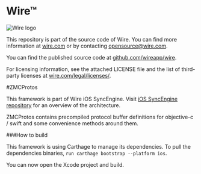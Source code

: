 # Wire™

![Wire logo](https://github.com/wireapp/wire/blob/master/assets/logo.png?raw=true)

This repository is part of the source code of Wire. You can find more information at [wire.com](https://wire.com) or by contacting opensource@wire.com.

You can find the published source code at [github.com/wireapp/wire](https://github.com/wireapp/wire).

For licensing information, see the attached LICENSE file and the list of third-party licenses at [wire.com/legal/licenses/](https://wire.com/legal/licenses/).

#ZMCProtos

This framework is part of Wire iOS SyncEngine. Visit [iOS SyncEngine repository](http://github.com/wireapp/zmessaging-cocoa) for an overview of the architecture.

ZMCProtos contains precompiled protocol buffer definitions for objective-c / swift and some convenience methods around them.


###How to build

This framework is using Carthage to manage its dependencies. To pull the dependencies binaries, `run carthage bootstrap --platform ios`.

You can now open the Xcode project and build.

